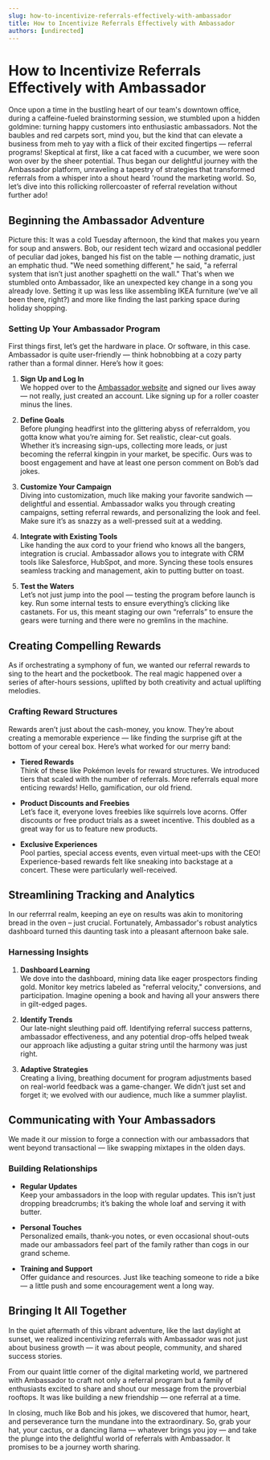 ```yaml
---
slug: how-to-incentivize-referrals-effectively-with-ambassador
title: How to Incentivize Referrals Effectively with Ambassador
authors: [undirected]
---
```



# How to Incentivize Referrals Effectively with Ambassador

Once upon a time in the bustling heart of our team's downtown office, during a caffeine-fueled brainstorming session, we stumbled upon a hidden goldmine: turning happy customers into enthusiastic ambassadors. Not the baubles and red carpets sort, mind you, but the kind that can elevate a business from meh to yay with a flick of their excited fingertips — referral programs! Skeptical at first, like a cat faced with a cucumber, we were soon won over by the sheer potential. Thus began our delightful journey with the Ambassador platform, unraveling a tapestry of strategies that transformed referrals from a whisper into a shout heard 'round the marketing world. So, let’s dive into this rollicking rollercoaster of referral revelation without further ado!

## Beginning the Ambassador Adventure

Picture this: It was a cold Tuesday afternoon, the kind that makes you yearn for soup and answers. Bob, our resident tech wizard and occasional peddler of peculiar dad jokes, banged his fist on the table — nothing dramatic, just an emphatic thud. "We need something different," he said, "a referral system that isn’t just another spaghetti on the wall." That's when we stumbled onto Ambassador, like an unexpected key change in a song you already love. Setting it up was less like assembling IKEA furniture (we've all been there, right?) and more like finding the last parking space during holiday shopping.

### Setting Up Your Ambassador Program

First things first, let’s get the hardware in place. Or software, in this case. Ambassador is quite user-friendly — think hobnobbing at a cozy party rather than a formal dinner. Here’s how it goes:

1. **Sign Up and Log In**  
   We hopped over to the [Ambassador website](https://www.getambassador.com/) and signed our lives away — not really, just created an account. Like signing up for a roller coaster minus the lines.

2. **Define Goals**  
   Before plunging headfirst into the glittering abyss of referraldom, you gotta know what you’re aiming for. Set realistic, clear-cut goals. Whether it’s increasing sign-ups, collecting more leads, or just becoming the referral kingpin in your market, be specific. Ours was to boost engagement and have at least one person comment on Bob’s dad jokes.

3. **Customize Your Campaign**  
   Diving into customization, much like making your favorite sandwich — delightful and essential. Ambassador walks you through creating campaigns, setting referral rewards, and personalizing the look and feel. Make sure it’s as snazzy as a well-pressed suit at a wedding.

4. **Integrate with Existing Tools**  
   Like handing the aux cord to your friend who knows all the bangers, integration is crucial. Ambassador allows you to integrate with CRM tools like Salesforce, HubSpot, and more. Syncing these tools ensures seamless tracking and management, akin to putting butter on toast.

5. **Test the Waters**  
   Let’s not just jump into the pool — testing the program before launch is key. Run some internal tests to ensure everything’s clicking like castanets. For us, this meant staging our own “referrals” to ensure the gears were turning and there were no gremlins in the machine.

## Creating Compelling Rewards

As if orchestrating a symphony of fun, we wanted our referral rewards to sing to the heart and the pocketbook. The real magic happened over a series of after-hours sessions, uplifted by both creativity and actual uplifting melodies.

### Crafting Reward Structures

Rewards aren’t just about the cash-money, you know. They’re about creating a memorable experience — like finding the surprise gift at the bottom of your cereal box. Here’s what worked for our merry band:

- **Tiered Rewards**  
  Think of these like Pokémon levels for reward structures. We introduced tiers that scaled with the number of referrals. More referrals equal more enticing rewards! Hello, gamification, our old friend.

- **Product Discounts and Freebies**  
  Let’s face it, everyone loves freebies like squirrels love acorns. Offer discounts or free product trials as a sweet incentive. This doubled as a great way for us to feature new products.

- **Exclusive Experiences**  
  Pool parties, special access events, even virtual meet-ups with the CEO! Experience-based rewards felt like sneaking into backstage at a concert. These were particularly well-received.

## Streamlining Tracking and Analytics

In our referrral realm, keeping an eye on results was akin to monitoring bread in the oven – just crucial. Fortunately, Ambassador's robust analytics dashboard turned this daunting task into a pleasant afternoon bake sale.

### Harnessing Insights

1. **Dashboard Learning**  
   We dove into the dashboard, mining data like eager prospectors finding gold. Monitor key metrics labeled as "referral velocity," conversions, and participation. Imagine opening a book and having all your answers there in gilt-edged pages.

2. **Identify Trends**  
   Our late-night sleuthing paid off. Identifying referral success patterns, ambassador effectiveness, and any potential drop-offs helped tweak our approach like adjusting a guitar string until the harmony was just right.

3. **Adaptive Strategies**  
   Creating a living, breathing document for program adjustments based on real-world feedback was a game-changer. We didn’t just set and forget it; we evolved with our audience, much like a summer playlist.

## Communicating with Your Ambassadors

We made it our mission to forge a connection with our ambassadors that went beyond transactional — like swapping mixtapes in the olden days.

### Building Relationships

- **Regular Updates**  
  Keep your ambassadors in the loop with regular updates. This isn’t just dropping breadcrumbs; it’s baking the whole loaf and serving it with butter.

- **Personal Touches**  
  Personalized emails, thank-you notes, or even occasional shout-outs made our ambassadors feel part of the family rather than cogs in our grand scheme.

- **Training and Support**  
  Offer guidance and resources. Just like teaching someone to ride a bike — a little push and some encouragement went a long way.

## Bringing It All Together

In the quiet aftermath of this vibrant adventure, like the last daylight at sunset, we realized incentivizing referrals with Ambassador was not just about business growth — it was about people, community, and shared success stories. 

From our quaint little corner of the digital marketing world, we partnered with Ambassador to craft not only a referral program but a family of enthusiasts excited to share and shout our message from the proverbial rooftops. It was like building a new friendship — one referral at a time.

In closing, much like Bob and his jokes, we discovered that humor, heart, and perseverance turn the mundane into the extraordinary. So, grab your hat, your cactus, or a dancing llama — whatever brings you joy — and take the plunge into the delightful world of referrals with Ambassador. It promises to be a journey worth sharing.